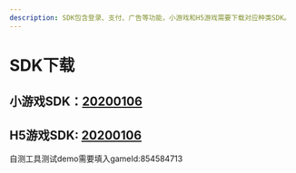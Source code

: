 ```yaml
---
description: SDK包含登录、支付、广告等功能，小游戏和H5游戏需要下载对应种类SDK。
---
```


# SDK下载

## 小游戏SDK：[20200106](https://chukong.oss-cn-qingdao.aliyuncs.com/res/Runtime_SDK_20200106.zip)

## H5游戏SDK: [20200106](https://chukong.oss-cn-qingdao.aliyuncs.com/res/GameSDK_20200106.zip)

自测工具测试demo需要填入gameId:854584713



